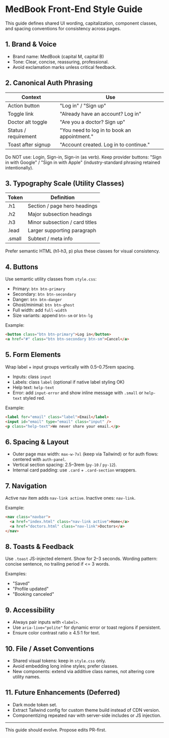 # MedBook Front-End Style Guide

This guide defines shared UI wording, capitalization, component classes, and spacing conventions for consistency across pages.

## 1. Brand & Voice
- Brand name: MedBook (capital M, capital B)
- Tone: Clear, concise, reassuring, professional.
- Avoid exclamation marks unless critical feedback.

## 2. Canonical Auth Phrasing
| Context | Use |
|---------|-----|
| Action button | "Log in" / "Sign up" |
| Toggle link | "Already have an account? Log in" |
| Doctor alt toggle | "Are you a doctor? Sign up" |
| Status / requirement | "You need to log in to book an appointment." |
| Toast after signup | "Account created. Log in to continue." |

Do NOT use: Login, Sign-in, Sign-in (as verb). Keep provider buttons: "Sign in with Google" / "Sign in with Apple" (industry-standard phrasing retained intentionally).

## 3. Typography Scale (Utility Classes)
| Token | Definition |
|-------|------------|
| .h1 | Section / page hero headings |
| .h2 | Major subsection headings |
| .h3 | Minor subsection / card titles |
| .lead | Larger supporting paragraph |
| .small | Subtext / meta info |

Prefer semantic HTML (h1-h3, p) plus these classes for visual consistency.

## 4. Buttons
Use semantic utility classes from `style.css`:
- Primary: `btn btn-primary`
- Secondary: `btn btn-secondary`
- Danger: `btn btn-danger`
- Ghost/minimal: `btn btn-ghost`
- Full width: add `full-width`
- Size variants: append `btn-sm` or `btn-lg`

Example:
```html
<button class="btn btn-primary">Log in</button>
<a href="#" class="btn btn-secondary btn-sm">Cancel</a>
```

## 5. Form Elements
Wrap label + input groups vertically with 0.5–0.75rem spacing.
- Inputs: class `input`
- Labels: class `label` (optional if native label styling OK)
- Help text: `help-text`
- Error: add `input-error` and show inline message with `.small` or `help-text` styled red.

Example:
```html
<label for="email" class="label">Email</label>
<input id="email" type="email" class="input" />
<p class="help-text">We never share your email.</p>
```

## 6. Spacing & Layout
- Outer page max width: `max-w-7xl` (keep via Tailwind) or for auth flows: centered with `auth-panel`.
- Vertical section spacing: 2.5–3rem (`py-10` / `py-12`).
- Internal card padding: use `.card` + `.card-section` wrappers.

## 7. Navigation
Active nav item adds `nav-link active`. Inactive ones: `nav-link`.

Example:
```html
<nav class="navbar">
  <a href="index.html" class="nav-link active">Home</a>
  <a href="doctors.html" class="nav-link">Doctors</a>
</nav>
```

## 8. Toasts & Feedback
Use `.toast` JS-injected element. Show for 2–3 seconds. Wording pattern: concise sentence, no trailing period if <= 3 words.

Examples:
- "Saved"
- "Profile updated"
- "Booking canceled"

## 9. Accessibility
- Always pair inputs with `<label>`.
- Use `aria-live="polite"` for dynamic error or toast regions if persistent.
- Ensure color contrast ratio ≥ 4.5:1 for text.

## 10. File / Asset Conventions
- Shared visual tokens: keep in `style.css` only.
- Avoid embedding long inline styles; prefer classes.
- New components: extend via additive class names, not altering core utility names.

## 11. Future Enhancements (Deferred)
- Dark mode token set.
- Extract Tailwind config for custom theme build instead of CDN version.
- Componentizing repeated nav with server-side includes or JS injection.

---
This guide should evolve. Propose edits PR-first.
